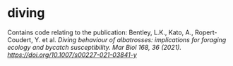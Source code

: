 # diving
Contains code relating to the publication:
Bentley, L.K., Kato, A., Ropert-Coudert, Y. et al. <i>Diving behaviour of albatrosses: implications for foraging ecology and bycatch susceptibility. <i/> Mar Biol 168, 36 (2021). https://doi.org/10.1007/s00227-021-03841-y
